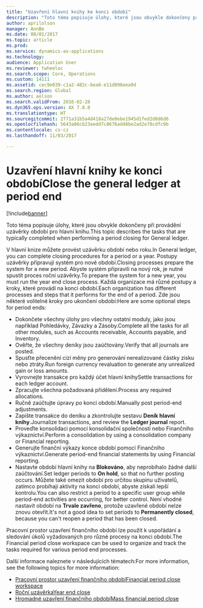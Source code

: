 ```yaml
---
title: "Uzavření hlavní knihy ke konci období"
description: "Toto téma popisuje úlohy, které jsou obvykle dokončeny při provádění uzávěrky období pro hlavní knihu."
author: aprilolson
manager: AnnBe
ms.date: 08/01/2017
ms.topic: article
ms.prod: 
ms.service: dynamics-ax-applications
ms.technology: 
audience: Application User
ms.reviewer: twheeloc
ms.search.scope: Core, Operations
ms.custom: 14111
ms.assetid: cec9e039-c1a2-482c-bea6-e11d896eea9d
ms.search.region: Global
ms.author: aolson
ms.search.validFrom: 2016-02-28
ms.dyn365.ops.version: AX 7.0.0
ms.translationtype: HT
ms.sourcegitcommit: 2771a31b5a4d418a27de0ebe1945d1fed2d8d6d6
ms.openlocfilehash: 5643a06cb23eedd7c8676ad48be2ad2e78cdfc9b
ms.contentlocale: cs-cz
ms.lasthandoff: 11/03/2017

---
```


# <a name="close-the-general-ledger-at-period-end"></a><span data-ttu-id="75810-103">Uzavření hlavní knihy ke konci období</span><span class="sxs-lookup"><span data-stu-id="75810-103">Close the general ledger at period end</span></span>

[!include[banner](../includes/banner.md)]


<span data-ttu-id="75810-104">Toto téma popisuje úlohy, které jsou obvykle dokončeny při provádění uzávěrky období pro hlavní knihu.</span><span class="sxs-lookup"><span data-stu-id="75810-104">This topic describes the tasks that are typically completed when performing a period closing for General ledger.</span></span> 

<span data-ttu-id="75810-105">V hlavní knize můžete provést uzávěrku období nebo roku.</span><span class="sxs-lookup"><span data-stu-id="75810-105">In General ledger, you can complete closing procedures for a period or a year.</span></span> <span data-ttu-id="75810-106">Postupy uzávěrky připravují systém pro nové období.</span><span class="sxs-lookup"><span data-stu-id="75810-106">Closing processes prepare the system for a new period.</span></span> <span data-ttu-id="75810-107">Abyste systém připravili na nový rok, je nutné spustit proces roční uzávěrky.</span><span class="sxs-lookup"><span data-stu-id="75810-107">To prepare the system for a new year, you must run the year end close process.</span></span> <span data-ttu-id="75810-108">Každá organizace má různé postupy a kroky, které provádí na konci období.</span><span class="sxs-lookup"><span data-stu-id="75810-108">Each organization has different processes and steps that it performs for the end of a period.</span></span> <span data-ttu-id="75810-109">Zde jsou některé volitelné kroky pro ukončení období:</span><span class="sxs-lookup"><span data-stu-id="75810-109">Here are some optional steps for period ends:</span></span>

-   <span data-ttu-id="75810-110">Dokončete všechny úlohy pro všechny ostatní moduly, jako jsou například Pohledávky, Závazky a Zásoby.</span><span class="sxs-lookup"><span data-stu-id="75810-110">Complete all the tasks for all other modules, such as Accounts receivable, Accounts payable, and Inventory.</span></span>
-   <span data-ttu-id="75810-111">Ověřte, že všechny deníky jsou zaúčtovány.</span><span class="sxs-lookup"><span data-stu-id="75810-111">Verify that all journals are posted.</span></span>
-   <span data-ttu-id="75810-112">Spusťte přecenění cizí měny pro generování nerealizované částky zisku nebo ztráty.</span><span class="sxs-lookup"><span data-stu-id="75810-112">Run foreign currency revaluation to generate any unrealized gain or loss amounts.</span></span>
-   <span data-ttu-id="75810-113">Vyrovnejte transakce pro každý účet hlavní knihy</span><span class="sxs-lookup"><span data-stu-id="75810-113">Settle transactions for each ledger account.</span></span>
-   <span data-ttu-id="75810-114">Zpracujte všechna požadovaná přidělení.</span><span class="sxs-lookup"><span data-stu-id="75810-114">Process any required allocations.</span></span>
-   <span data-ttu-id="75810-115">Ručně zaúčtujte úpravy po konci období.</span><span class="sxs-lookup"><span data-stu-id="75810-115">Manually post period-end adjustments.</span></span>
-   <span data-ttu-id="75810-116">Zapište transakce do deníku a zkontrolujte sestavu **Deník hlavní knihy**.</span><span class="sxs-lookup"><span data-stu-id="75810-116">Journalize transactions, and review the **Ledger journal** report.</span></span>
-   <span data-ttu-id="75810-117">Proveďte konsolidaci pomocí konsolidační společnosti nebo Finančního výkaznictví.</span><span class="sxs-lookup"><span data-stu-id="75810-117">Perform a consolidation by using a consolidation company or Financial reporting.</span></span>
-   <span data-ttu-id="75810-118">Generujte finanční výkazy konce období pomocí Finančního výkaznictví.</span><span class="sxs-lookup"><span data-stu-id="75810-118">Generate period-end financial statements by using Financial reporting.</span></span>
-   <span data-ttu-id="75810-119">Nastavte období hlavní knihy na **Blokováno**, aby neprobíhalo žádné další zaúčtování.</span><span class="sxs-lookup"><span data-stu-id="75810-119">Set ledger periods to **On hold**, so that no further posting occurs.</span></span> <span data-ttu-id="75810-120">Můžete také omezit období pro určitou skupinu uživatelů, zatímco probíhají aktivity na konci období, abyste získali lepší kontrolu.</span><span class="sxs-lookup"><span data-stu-id="75810-120">You can also restrict a period to a specific user group while period-end activities are occurring, for better control.</span></span> <span data-ttu-id="75810-121">Není vhodné nastavit období na **Trvale zavřeno**, protože uzavřené období nelze znovu otevřít.</span><span class="sxs-lookup"><span data-stu-id="75810-121">It's not a good idea to set periods to **Permanently closed**, because you can't reopen a period that has been closed.</span></span>

<span data-ttu-id="75810-122">Pracovní prostor uzavření finančního období lze použít k uspořádání a sledování úkolů vyžadovaných pro různé procesy na konci období.</span><span class="sxs-lookup"><span data-stu-id="75810-122">The Financial period close workspace can be used to organize and track the tasks required for various period end processes.</span></span> 


<span data-ttu-id="75810-123">Další informace naleznete v následujících tématech:</span><span class="sxs-lookup"><span data-stu-id="75810-123">For more information, see the following topics for more information:</span></span>
- [<span data-ttu-id="75810-124">Pracovní prostor uzavření finančního období</span><span class="sxs-lookup"><span data-stu-id="75810-124">Financial period close workspace</span></span>](financial-period-close-workspace.md) 
- [<span data-ttu-id="75810-125">Roční uzávěrka</span><span class="sxs-lookup"><span data-stu-id="75810-125">Year end close</span></span>](Year-end-close.md)  
- [<span data-ttu-id="75810-126">Hromadné uzavření finančního období</span><span class="sxs-lookup"><span data-stu-id="75810-126">Mass financial period close</span></span>](tasks/mass-financial-period-close.md)





